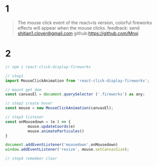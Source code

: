 # 1
> The mouse click event of the react+ts version, colorful fireworks effects will appear when the mouse clicks.
> feedback: send shitian1.clover@gmail.com
> github:https://github.com/Mnxj


# 2
``` js
// npm i react-click-display-fireworks

// step1
import MouseClickAnimation from 'react-click-display-fireworks';

// mount get dom
const canvasEl = document.querySelector ('.fireworks') as any;

// step2 create hover
const mouse = new MouseClickAnimation(canvasEl);

// step3 listener
const onMousedown = (e ) => {
          mouse.updateCoords(e)
          mouse.animateParticules()
}

document.addEventListener('mousedown',onMousedown)
window.addEventListener('resize', mouse.setCanvasSize);

// step4 remember clear
```
